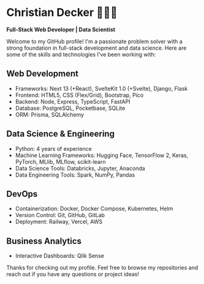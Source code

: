 # Christian Decker 👨🏽‍💻

**Full-Stack Web Developer | Data Scientist**

Welcome to my GitHub profile! I'm a passionate problem solver with a strong foundation in full-stack development and data science. Here are some of the skills and technologies I've been working with:

## Web Development
- Frameworks: Next 13 (+React), SvelteKit 1.0 (+Svelte), Django, Flask
- Frontend: HTML5, CSS (Flex/Grid), Bootstrap, Pico
- Backend: Node, Express, TypeScript, FastAPI
- Database: PostgreSQL, Pocketbase, SQLite
- ORM: Prisma, SQLAlchemy

## Data Science & Engineering
- Python: 4 years of experience
- Machine Learning Frameworks: Hugging Face, TensorFlow 2, Keras, PyTorch, MLlib, MLflow, scikit-learn
- Data Science Tools: Databricks, Jupyter, Anaconda
- Data Engineering Tools: Spark, NumPy, Pandas

## DevOps
- Containerization: Docker, Docker Compose, Kubernetes, Helm
- Version Control: Git, GitHub, GitLab
- Deployment: Railway, Vercel, AWS

## Business Analytics
- Interactive Dashboards: Qlik Sense

Thanks for checking out my profile. Feel free to browse my repositories and reach out if you have any questions or project ideas!
